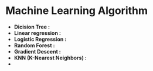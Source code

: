 # **Machine Learning Algorithm**
- **Dicision Tree :**
- **Linear regression :**
- **Logistic Regression :**
- **Random Forest :**
- **Gradient Descent :**
- **KNN (K-Nearest Neighbors) :**
- 
